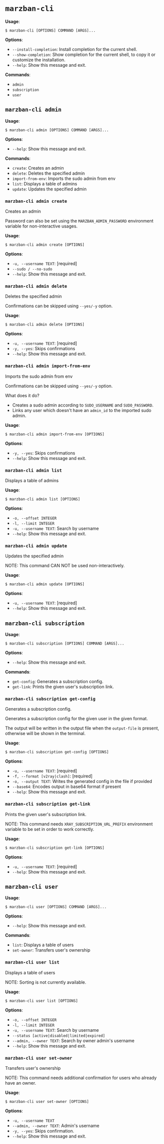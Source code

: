 # `marzban-cli`

**Usage**:

```console
$ marzban-cli [OPTIONS] COMMAND [ARGS]...
```

**Options**:

* `--install-completion`: Install completion for the current shell.
* `--show-completion`: Show completion for the current shell, to copy it or customize the installation.
* `--help`: Show this message and exit.

**Commands**:

* `admin`
* `subscription`
* `user`

## `marzban-cli admin`

**Usage**:

```console
$ marzban-cli admin [OPTIONS] COMMAND [ARGS]...
```

**Options**:

* `--help`: Show this message and exit.

**Commands**:

* `create`: Creates an admin
* `delete`: Deletes the specified admin
* `import-from-env`: Imports the sudo admin from env
* `list`: Displays a table of admins
* `update`: Updates the specified admin

### `marzban-cli admin create`

Creates an admin

Password can also be set using the `MARZBAN_ADMIN_PASSWORD` environment variable for non-interactive usages.

**Usage**:

```console
$ marzban-cli admin create [OPTIONS]
```

**Options**:

* `-u, --username TEXT`: [required]
* `--sudo / --no-sudo`
* `--help`: Show this message and exit.

### `marzban-cli admin delete`

Deletes the specified admin

Confirmations can be skipped using `--yes/-y` option.

**Usage**:

```console
$ marzban-cli admin delete [OPTIONS]
```

**Options**:

* `-u, --username TEXT`: [required]
* `-y, --yes`: Skips confirmations
* `--help`: Show this message and exit.

### `marzban-cli admin import-from-env`

Imports the sudo admin from env

Confirmations can be skipped using `--yes/-y` option.

What does it do?
  - Creates a sudo admin according to `SUDO_USERNAME` and `SUDO_PASSWORD`.
  - Links any user which doesn't have an `admin_id` to the imported sudo admin.

**Usage**:

```console
$ marzban-cli admin import-from-env [OPTIONS]
```

**Options**:

* `-y, --yes`: Skips confirmations
* `--help`: Show this message and exit.

### `marzban-cli admin list`

Displays a table of admins

**Usage**:

```console
$ marzban-cli admin list [OPTIONS]
```

**Options**:

* `-o, --offset INTEGER`
* `-l, --limit INTEGER`
* `-u, --username TEXT`: Search by username
* `--help`: Show this message and exit.

### `marzban-cli admin update`

Updates the specified admin

NOTE: This command CAN NOT be used non-interactively.

**Usage**:

```console
$ marzban-cli admin update [OPTIONS]
```

**Options**:

* `-u, --username TEXT`: [required]
* `--help`: Show this message and exit.

## `marzban-cli subscription`

**Usage**:

```console
$ marzban-cli subscription [OPTIONS] COMMAND [ARGS]...
```

**Options**:

* `--help`: Show this message and exit.

**Commands**:

* `get-config`: Generates a subscription config.
* `get-link`: Prints the given user's subscription link.

### `marzban-cli subscription get-config`

Generates a subscription config.

Generates a subscription config for the given user in the given format.

The output will be written in the output file when the `output-file` is present,
  otherwise will be shown in the terminal.

**Usage**:

```console
$ marzban-cli subscription get-config [OPTIONS]
```

**Options**:

* `-u, --username TEXT`: [required]
* `-f, --format [v2ray|clash]`: [required]
* `-o, --output TEXT`: Writes the generated config in the file if provided
* `--base64`: Encodes output in base64 format if present
* `--help`: Show this message and exit.

### `marzban-cli subscription get-link`

Prints the given user's subscription link.

NOTE: This command needs `XRAY_SUBSCRIPTION_URL_PREFIX` environment variable to be set
  in order to work correctly.

**Usage**:

```console
$ marzban-cli subscription get-link [OPTIONS]
```

**Options**:

* `-u, --username TEXT`: [required]
* `--help`: Show this message and exit.

## `marzban-cli user`

**Usage**:

```console
$ marzban-cli user [OPTIONS] COMMAND [ARGS]...
```

**Options**:

* `--help`: Show this message and exit.

**Commands**:

* `list`: Displays a table of users
* `set-owner`: Transfers user's ownership

### `marzban-cli user list`

Displays a table of users

NOTE: Sorting is not currently available.

**Usage**:

```console
$ marzban-cli user list [OPTIONS]
```

**Options**:

* `-o, --offset INTEGER`
* `-l, --limit INTEGER`
* `-u, --username TEXT`: Search by username
* `--status [active|disabled|limited|expired]`
* `--admin, --owner TEXT`: Search by owner admin's username
* `--help`: Show this message and exit.

### `marzban-cli user set-owner`

Transfers user's ownership

NOTE: This command needs additional confirmation for users who already have an owner.

**Usage**:

```console
$ marzban-cli user set-owner [OPTIONS]
```

**Options**:

* `-u, --username TEXT`
* `--admin, --owner TEXT`: Admin's username
* `-y, --yes`: Skips confirmation.
* `--help`: Show this message and exit.
